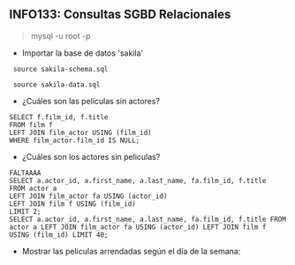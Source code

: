 ## INFO133: Consultas SGBD Relacionales

> mysql -u root -p

* Importar la base de datos 'sakila'

<code> source sakila-schema.sql </code>

<code> source sakila-data.sql </code>

* ¿Cuáles son las películas sin actores?

~~~~
SELECT f.film_id, f.title
FROM film f
LEFT JOIN film_actor USING (film_id)
WHERE film_actor.film_id IS NULL;
~~~~

* ¿Cuáles son los actores sin peliculas?
~~~
FALTAAAA
SELECT a.actor_id, a.first_name, a.last_name, fa.film_id, f.title
FROM actor a
LEFT JOIN film_actor fa USING (actor_id)
LEFT JOIN film f USING (film_id)
LIMIT 2;
SELECT a.actor_id, a.first_name, a.last_name, fa.film_id, f.title FROM actor a LEFT JOIN film_actor fa USING (actor_id) LEFT JOIN film f USING (film_id) LIMIT 40;
~~~~

* Mostrar las peliculas arrendadas según el día de la semana:

~~~

~~~
